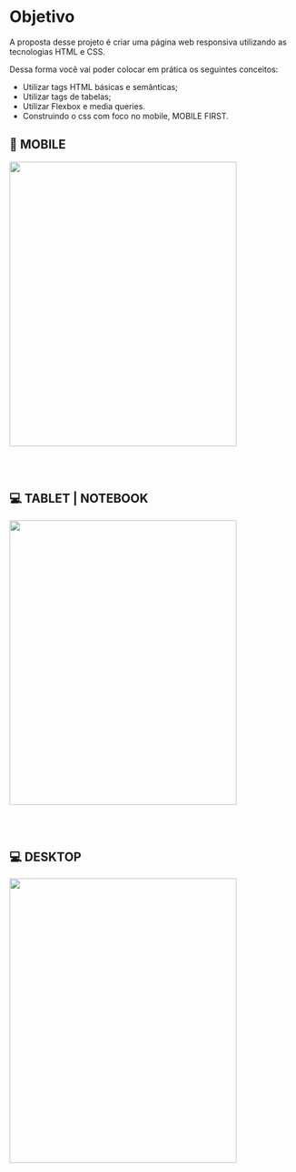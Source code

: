 # Objetivo

A proposta desse projeto é criar uma página web responsiva utilizando as tecnologias HTML e CSS.

Dessa forma você vai poder colocar em prática os seguintes conceitos:

  - Utilizar tags HTML básicas e semânticas;
  - Utilizar tags de tabelas;
  - Utilizar Flexbox e media queries.
  - Construindo o css com foco no mobile, MOBILE FIRST.
  
## :iphone: MOBILE
<img src="assets/gif/index-mobile.gif" width="400" height="500"/>

</br></br>

## 💻 TABLET | NOTEBOOK 
<img src="assets/gif/index-tablet.gif" width="400" height="500"/>

</br></br>

## :computer: DESKTOP
<img src="assets/gif/index-desktop.gif" width="400" height="500"/>
